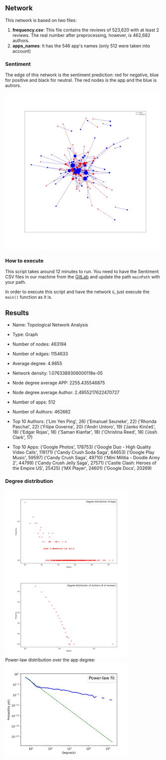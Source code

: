 ## Network 
This network is based on two files:
1. **frequency.csv**: This file contains the reviews of 523,620 with at least 2 reviews. The real number after preprocessing, however, is 462,682 authors.
2. **apps_names**: It has the 546 app's names (only 512 were taken into account)

### Sentiment 
The edge of this network is the sentiment prediction: red for negative, blue for positive and black for neutral. The red nodes is the app and the blue is autrors.
<div>
<img src="TopologicalAnalysis_edges.jpg" width="700px"</img> 
</div>

### How to execute
This script takes around 12 minutes to run. You need to have the Sentiment CSV files in our machine from the [GitLab](https://gitlab.com/jaimedantas/datasets/-/tree/master/sentiment) and update the path `mainPath` with your path.

In order to execute this script and have the network `G`, just execute the `main()` function as it is.

## Results
- Name: Topological Network Analysis
- Type: Graph
- Number of nodes: 463194
- Number of edges: 1154633
- Average degree:   4.9855
- Network density: 1.0763389306000118e-05
- Node degree average APP: 2255.435546875
- Node degree average Author: 2.4955217622470727
- Number of apps: 512
- Number of Authors: 462682
- Top 10 Authors:
('Lim Yen Ping', 26)
('Emanuel Seuneke', 22)
('Rhonda Paschal', 22)
('Filipe Governa', 20)
('Andri Untoro', 19)
('Janko Kinčeš', 18)
('Edgar Rojas', 18)
('Saman Kianfar', 18)
('Christina Reed', 18)
('Josh Clark', 17)

- Top 10 Apps:
('Google Photos', 178753)
('Google Duo - High Quality Video Calls', 119171)
('Candy Crush Soda Saga', 64653)
('Google Play Music', 59597)
('Candy Crush Saga', 49710)
('Mini Militia - Doodle Army 2', 44799)
('Candy Crush Jelly Saga', 27571)
('Castle Clash: Heroes of the Empire US', 25425)
('MX Player', 24601)
('Google Docs', 20269)

### Degree distribution
<div>
<img src="degree/histogram_app.jpg" width="400px"</img> 
</div>
<div>
<img src="degree/histogram_author.jpg" width="400px"</img> 
</div>
Power-law distribution over the app degree:
<div>
<img src="degree/power2.jpg" width="400px"</img> 
</div>
